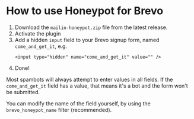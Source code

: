 # How to use Honeypot for Brevo

1. Download the `mailin-honeypot.zip` file from the latest release.
2. Activate the plugin
3. Add a hidden `input` field to your Brevo signup form, named `come_and_get_it`, e.g.
   ````
   <input type="hidden" name="come_and_get_it" value="" />
   ````
4. Done!

Most spambots will always attempt to enter values in all fields. If the `come_and_get_it` field has a value, that means it's a bot and the form won't
be submitted.

You can modify the name of the field yourself, by using the `brevo_honeypot_name` filter (recommended).